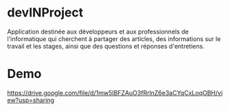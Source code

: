 # devINProject
Application destinée aux développeurs et aux professionnels de l'informatique qui cherchent à partager des articles, des informations sur le travail et les stages, ainsi que des questions et réponses d'entretiens.
# Demo
https://drive.google.com/file/d/1mw5IBFZAuO3fRrlnZ6e3aCYqCxLoqOBH/view?usp=sharing
